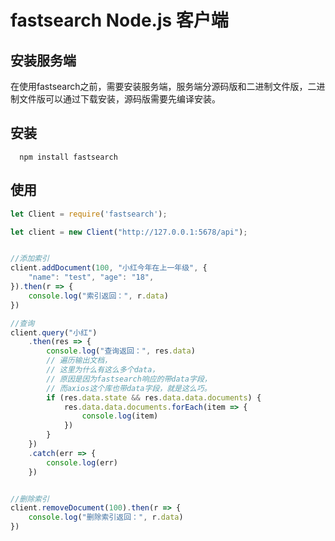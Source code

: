 # fastsearch Node.js 客户端

## 安装服务端

在使用fastsearch之前，需要安装服务端，服务端分源码版和二进制文件版，二进制文件版可以通过下载安装，源码版需要先编译安装。


## 安装

```shell
  npm install fastsearch
```

## 使用

```javascript
let Client = require('fastsearch');

let client = new Client("http://127.0.0.1:5678/api");


//添加索引
client.addDocument(100, "小红今年在上一年级", {
    "name": "test", "age": "18",
}).then(r => {
    console.log("索引返回：", r.data)
})

//查询
client.query("小红")
    .then(res => {
        console.log("查询返回：", res.data)
        // 遍历输出文档，
        // 这里为什么有这么多个data，
        // 原因是因为fastsearch响应的带data字段，
        // 而axios这个库也带data字段，就是这么巧。
        if (res.data.state && res.data.data.documents) {
            res.data.data.documents.forEach(item => {
                console.log(item)
            })
        }
    })
    .catch(err => {
        console.log(err)
    })


//删除索引
client.removeDocument(100).then(r => {
    console.log("删除索引返回：", r.data)
})
```
